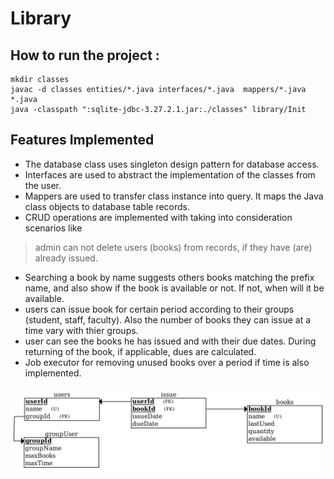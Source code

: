 # Library

## How to run the project : 

```
mkdir classes
javac -d classes entities/*.java interfaces/*.java  mappers/*.java *.java
java -classpath ":sqlite-jdbc-3.27.2.1.jar:./classes" library/Init
```
## Features Implemented

- The database class uses singleton design pattern for database access.
- Interfaces are used to abstract the implementation of the classes from the user.
- Mappers are used to transfer class instance into query. It maps the Java class objects to database table records.
- CRUD operations are implemented with taking into consideration scenarios like
 >admin can not delete users (books) from records, if they have (are) already issued.
- Searching a book by name suggests others books matching the prefix name, and also show if the book is available or not. If not, when will it be available. 
- users can issue book for certain period according to their groups (student, staff, faculty). Also the number of books they can issue at a time vary with thier groups.
- user can see the books he has issued and with their due dates. During returning of the book, if applicable, dues are calculated. 
- Job executor for removing unused books over a period if time is also implemented.

![Relational Schema](./images/relationalSchema.png?raw=true "Relational Schema of database")
